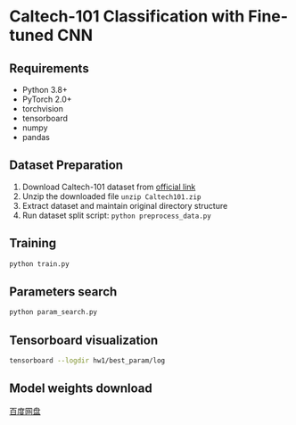 # Caltech-101 Classification with Fine-tuned CNN

## Requirements
- Python 3.8+
- PyTorch 2.0+
- torchvision
- tensorboard
- numpy
- pandas

## Dataset Preparation
1. Download Caltech-101 dataset from [official link](https://data.caltech.edu/records/mzrjq-6wc02)
2. Unzip the downloaded file
```unzip Caltech101.zip```
3. Extract dataset and maintain original directory structure
4. Run dataset split script:
```python preprocess_data.py ```

## Training
```bash
python train.py
```

## Parameters search
```bash
python param_search.py
```

## Tensorboard visualization
```bash
tensorboard --logdir hw1/best_param/log
```

## Model weights download
[百度网盘]()